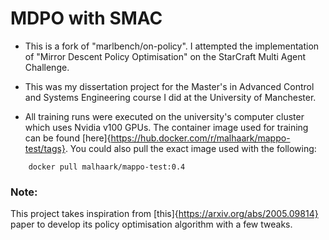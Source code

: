# MDPO with SMAC

- This is a fork of "marlbench/on-policy". I attempted the implementation of "Mirror Descent Policy Optimisation" on the StarCraft Multi Agent Challenge. 

- This was my dissertation project for the Master's in Advanced Control and Systems Engineering course I did at the University of Manchester.

- All training runs were executed on the university's computer cluster which uses Nvidia v100 GPUs. The container image used for training can be found [here]{https://hub.docker.com/r/malhaark/mappo-test/tags}. You could also pull the exact image used with the following:
```
    docker pull malhaark/mappo-test:0.4
```

### Note:
This project takes inspiration from [this]{https://arxiv.org/abs/2005.09814} paper to develop its policy optimisation algorithm with a few tweaks. 